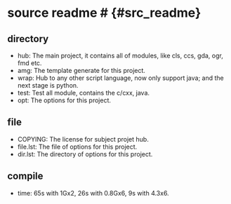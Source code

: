 # source readme # {#src_readme}

## directory
- hub: The main project, it contains all of modules, like cls, ccs, gda,
ogr, fmd etc.
- amg: The template generate for this project.
- wrap: Hub to any other script language, now only support java; and the
next stage is python.
- test: Test all module, contains the c/cxx, java.
- opt: The options for this project.

## file
- COPYING: The license for subject projet hub.
- file.lst: The file of options for this project.
- dir.lst: The directory of options for this project.

## compile
- time: 65s with 1Gx2, 26s with 0.8Gx6, 9s with 4.3x6.
